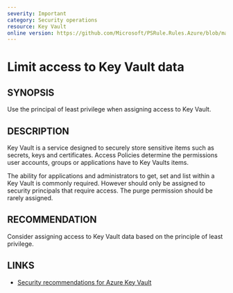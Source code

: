 ```yaml
---
severity: Important
category: Security operations
resource: Key Vault
online version: https://github.com/Microsoft/PSRule.Rules.Azure/blob/main/docs/rules/en/Azure.KeyVault.AccessPolicy.md
---
```


# Limit access to Key Vault data

## SYNOPSIS

Use the principal of least privilege when assigning access to Key Vault.

## DESCRIPTION

Key Vault is a service designed to securely store sensitive items such as secrets, keys and certificates.
Access Policies determine the permissions user accounts, groups or applications have to Key Vaults items.

The ability for applications and administrators to get, set and list within a Key Vault is commonly required.
However should only be assigned to security principals that require access.
The purge permission should be rarely assigned.

## RECOMMENDATION

Consider assigning access to Key Vault data based on the principle of least privilege.

## LINKS

- [Security recommendations for Azure Key Vault](https://docs.microsoft.com/en-us/azure/key-vault/security-recommendations)
